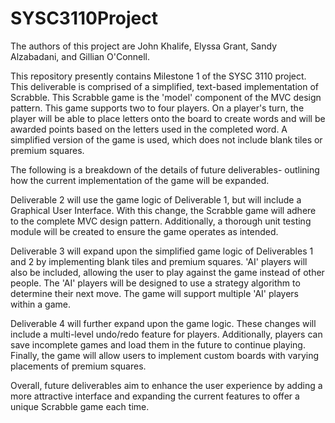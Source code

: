 # SYSC3110Project

The authors of this project are John Khalife, Elyssa Grant, Sandy Alzabadani, and Gillian O'Connell.

This repository presently contains Milestone 1 of the SYSC 3110 project. This deliverable is comprised of a simplified, text-based implementation of Scrabble. This Scrabble game is the 'model' component of the MVC design pattern. This game supports two to four players. On a player's turn, the player will be able to place letters onto the board to create words and will be awarded points based on the letters used in the completed word. A simplified version of the game is used, which does not include blank tiles or premium squares.

The following is a breakdown of the details of future deliverables- outlining how the current implementation of the game will be expanded.

Deliverable 2 will use the game logic of Deliverable 1, but will include a Graphical User Interface. With this change, the Scrabble game will adhere to the complete MVC design pattern. Additionally, a thorough unit testing module will be created to ensure the game operates as intended.

Deliverable 3 will expand upon the simplified game logic of Deliverables 1 and 2 by implementing blank tiles and premium squares. 'AI' players will also be included, allowing the user to play against the game instead of other people. The 'AI' players will be designed to use a strategy algorithm to determine their next move. The game will support multiple 'AI' players within a game.

Deliverable 4 will further expand upon the game logic. These changes will include a multi-level undo/redo feature for players. Additionally, players can save incomplete games and load them in the future to continue playing. Finally, the game will allow users to implement custom boards with varying placements of premium squares.

Overall, future deliverables aim to enhance the user experience by adding a more attractive interface and expanding the current features to offer a unique Scrabble game each time.




